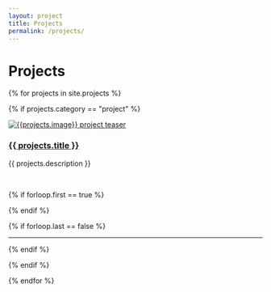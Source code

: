 ```yaml
---
layout: project
title: Projects
permalink: /projects/
---
```


# Projects

{% for projects in site.projects %}


{% if projects.category == "project" %}

<div class="pubitem">
  <div class="pubteaser">
    <a href="{{site.url  | append: site.baseurl | append: projects.permalink}}">
      <img src="../{{ projects.image }}" alt="{{projects.image}} project teaser"/>
    </a>
  </div>
   <h3><a href="{{site.url  | append: site.baseurl | append: projects.permalink}}">{{ projects.title }}</a></h3>
  <p>{{ projects.description }}</p>
</div>
<br>

<!-- for some reason the first line is weirdly formated -->
{% if forloop.first == true %}
<!-- <br> -->
{% endif %}

{% if forloop.last == false %}
<hr>
{% endif %}

{% endif %}

{% endfor %} 
